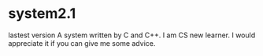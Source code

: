 # system2.1
lastest version
A system written by C and C++. I am CS new learner. I would appreciate it if you can give me some advice.
